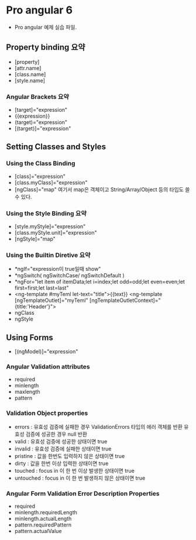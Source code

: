 # Pro angular 6
- Pro angular 예제 실습 파일.
## Property binding 요약
- [property]
- [attr.name]
- [class.name]
- [style.name]

### Angular Brackets 요약 
- [target]="expression"
- {{expression}}
- (target)="expression"
- [(target)]="expression"

## Setting Classes and Styles
### Using the Class Binding
- [class]="expression"
- [class.myClass]="expression"
- [ngClass]="map"
여기서 map은 객체이고 String/Array/Object 등의 타입도 쓸 수 있다.

### Using the  Style Binding 요약
- [style.myStyle]="expression"
- [class.myStyle.unit]="expression"
- [ngStyle]="map" 

### Using the Builtin Diretive 요약
- *ngIf="expression이 true일때 show"
- *ngSwitch( ngSwitchCase/ ngSwitchDefault )
- *ngFor="let item of itemData;let i=index;let odd=odd;let even=even;let first=first;let last=last"
- <ng-template #myTeml let-text="title">{{text}}</ng-template>
<ng-template [ngTemplateOutlet]="myTeml" [ngTemplateOutletContext]="{title:'Header'}"></ng-template>
- ngClass
- ngStyle

## Using Forms
- [(ngModel)]="expression"
### Angular Validation attributes
- required
- minlength
- maxlength
- pattern
### Validation Object properties
- errors : 유효성 검증에 실패한 경우 ValidationErrors 타입의 에러 객체를 반환
유효성 검증에 성공한 경우 null 반환
- valid : 유효성 검증에 성공한 상태이면 true
- invalid : 유효성 검증에 실패한 상태이면 true
- pristine : 값을 한번도 입력하지 않은 상태이면 true
- dirty : 값을 한번 이상 입력한 상태이면 true
- touched : focus in 이 한 번 이상 발생한 상태이면 true
- untouched : focus in 이 한 번 발생하지 않은 상태이면 true
### Angular Form Validation Error Description Properties
- required 
- minlength.requiredLength
- minlength.actualLength
- pattern.requiredPattern
- pattern.actualValue



